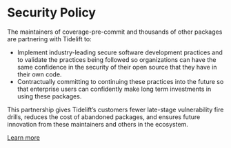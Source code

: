 # Security Policy

The maintainers of coverage-pre-commit and thousands of other packages are partnering with Tidelift to:


- Implement industry-leading secure software development practices and to validate the practices being followed so organizations can have the same confidence in the security of their open source that they have in their own code.
- Contractually committing to continuing these practices into the future so that enterprise users can confidently make long term investments in using these packages.


This partnership gives Tidelift’s customers fewer late-stage vulnerability fire drills, reduces the cost of  abandoned packages, and ensures future innovation from these maintainers and others in the ecosystem.

[Learn more](https://tidelift.com/security)
